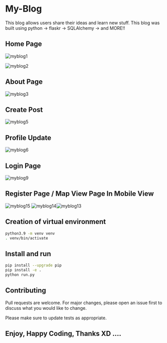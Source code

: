 # My-Blog
This blog allows users share their ideas and learn new stuff.
This blog was built using python -> flaskr -> SQLAlchemy -> and MORE!!
## Home Page
![myblog1](https://user-images.githubusercontent.com/30534208/53891010-4ce9cd00-4021-11e9-939f-e7f5bbc3152a.png)

![myblog2](https://user-images.githubusercontent.com/30534208/53891106-84f11000-4021-11e9-8cdd-922620a57490.png)

## About Page
![myblog3](https://user-images.githubusercontent.com/30534208/53891179-b538ae80-4021-11e9-89f3-2baf8e6a1b69.png)

## Create Post
![myblog5](https://user-images.githubusercontent.com/30534208/53891831-12812f80-4023-11e9-9623-b3d308e1345f.png)

## Profile Update
![myblog6](https://user-images.githubusercontent.com/30534208/53891597-a3a3d680-4022-11e9-95fe-0c287ca0856d.png)

## Login Page
![myblog9](https://user-images.githubusercontent.com/30534208/53891733-e6fe4500-4022-11e9-9b6e-84be481f001e.png)

## Register Page / Map View Page In Mobile View
![myblog15](https://user-images.githubusercontent.com/30534208/53891919-3c3a5680-4023-11e9-96cf-4abcf5618844.png)
![myblog14](https://user-images.githubusercontent.com/30534208/53892002-61c76000-4023-11e9-836b-245e1e0587b5.png)![myblog13](https://user-images.githubusercontent.com/30534208/53892100-91766800-4023-11e9-8629-6b035b5cb7f2.png)

## Creation of virtual environment
```bash
python3.9 -m venv venv
. venv/bin/activate
``` 
## Install and run
```bash
pip install --upgrade pip
pip install -e .
python run.py
``` 

## Contributing
Pull requests are welcome. For major changes, please open an issue first to discuss what you would like to change.

Please make sure to update tests as appropriate.

## Enjoy, Happy Coding, Thanks XD  ....
